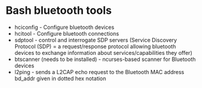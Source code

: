 # Bash bluetooth tools

- hciconfig - Configure bluetooth devices
- hcitool - Configure bluetooth connections
- sdptool - control and interrogate SDP servers (Service Discovery Protocol (SDP) = a request/response protocol allowing bluetooth devices to exchange information about services/capabilities they offer)
- btscanner (needs to be installed) - ncurses-based scanner for Bluetooth devices
- l2ping - sends a L2CAP echo request to the Bluetooth MAC address bd_addr given in dotted hex notation

